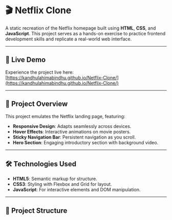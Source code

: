 # 🎬 Netflix Clone

A static recreation of the Netflix homepage built using **HTML**, **CSS**, and **JavaScript**. This project serves as a hands-on exercise to practice frontend development skills and replicate a real-world web interface.

---

## 🚀 Live Demo

Experience the project live here: [https://kandhulahimabindhu.github.io/Netflix-Clone/](https://kandhulahimabindhu.github.io/Netflix-Clone/)

---

## 🧠 Project Overview

This project emulates the Netflix landing page, featuring:

- **Responsive Design**: Adapts seamlessly across devices.
- **Hover Effects**: Interactive animations on movie posters.
- **Sticky Navigation Bar**: Persistent navigation as you scroll.
- **Hero Section**: Engaging introductory section with background video.

---

## 🛠️ Technologies Used

- **HTML5**: Semantic markup for structure.
- **CSS3**: Styling with Flexbox and Grid for layout.
- **JavaScript**: For interactive elements and DOM manipulation.

---

## 📂 Project Structure

